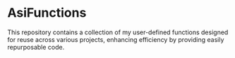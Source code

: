 # AsiFunctions
This repository contains a collection of my user-defined functions designed for reuse across various projects, enhancing efficiency by providing easily repurposable code.

